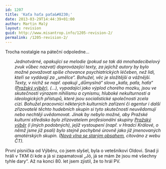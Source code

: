 ```yaml
---
id: 1207
title: 'Kaťa haťa paťa&#8230;'
date: 2013-03-29T14:44:39+01:00
author: Martin Malý
layout: revision
guid: http://www.misantrop.info/1205-revision-2/
permalink: /1205-revision-2/
---
```

Trocha nostalgie na páteční odpoledne&#8230;

<!--more-->

<p style="padding-left: 30px;">
  <em>Jednotvárné, opakující se melodie (pokud se tak dá mnohadecibelový zvuk vůbec nazvat) doprovázející texty, za jejichž autory by bylo možné považovat spíše chovance psychiatrických léčeben, než lidi, kteří se vydávají za „umělce“. Bohužel, věc je složitější a vážnější. Texty, v nichž se např. opakují „důmyslná“ slova „kaťa, paťa, haťa“ (<a href="http://www.ceskatelevize.cz/specialy/bigbit/kapely/1176-prazsky-vyber/">Pražský výběr</a>), (&#8230;), vypadající jako výplod chorého mozku, jsou ve skutečnosti výrazem nihilismu a cynismu, hluboké nekulturnosti a ideologických přístupů, které jsou socialistické společnosti zcela cizí. Bohužel pracovníci některých kulturních zařízení či agentur i další zřizovatelé těchto hudebních skupin si tyto skutečnosti neuvědomují nebo nechtějí uvědomovat. Jinak by nebylo možné, aby Pražské kulturní středisko bylo zřizovatelem profesionální skupiny <a href="http://www.ceskatelevize.cz/specialy/bigbit/kapely/1176-prazsky-vyber/">Pražský výběr</a> (i jiných podobných), jejíž vystoupení (např. v Hradci Králové, o němž jsme již psali) bylo stejně pochybné úrovně jako již jmenovaných amatérských skupin. (<a href="http://www.ceskatelevize.cz/specialy/bigbit/vyhledavani/nov%C3%A1%20vlna/clanky/188-nova-vlna-se-starym-obsahem/">Nová vlna se starým obsahem</a>, citováno z webu ČT).</em>
</p>

První písnička od Výběru, co jsem slyšel, byla o vetešníkovi Oldovi. Snad ji hráli v TKM či kde a já si zapamatoval &#8222;Jó, já se mám že jsou mé všechny tyhle dary&#8220;. Až na konci 80. let jsem zjistil, že to hrál PV.